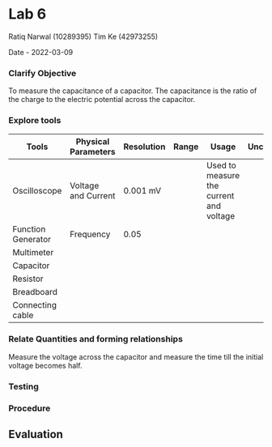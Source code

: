 # Lab 6
Ratiq Narwal (10289395)
Tim Ke (42973255)

Date - 2022-03-09

### Clarify Objective

To measure the capacitance of a capacitor. The capacitance is the ratio of the charge to the electric potential across the capacitor. 

### Explore tools
| Tools              | Physical Parameters | Resolution | Range | Usage                                   | Uncertainty |
| ------------------ | ------------------- | ---------- | ----- | --------------------------------------- | ----------- |
| Oscilloscope       | Voltage and Current | 0.001 mV   |       | Used to measure the current and voltage |             |
| Function Generator | Frequency           | 0.05       |       |                                         |             |
| Multimeter         |                     |            |       |                                         |             |
| Capacitor          |                     |            |       |                                         |             |
| Resistor           |                     |            |       |                                         |             |
| Breadboard         |                     |            |       |                                         |             |
| Connecting cable   |                     |            |       |                                         |             |

### Relate Quantities and forming relationships

Measure the voltage across the capacitor and measure the time till the initial voltage becomes half. 


### Testing

### Procedure

## Evaluation